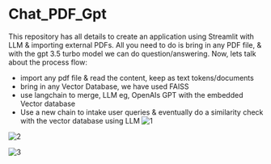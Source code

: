 # Chat_PDF_Gpt
This repository has all details to create an application using Streamlit with LLM &amp; importing external PDFs.
All you need to do is bring in any PDF file, & with the gpt 3.5 turbo model we can do question/answering.
Now, lets talk about the process flow:
  - import any pdf file & read the content, keep as text tokens/documents
  - bring in any Vector Database, we have used FAISS
  - use langchain to merge, LLM eg, OpenAIs GPT with the embedded Vector database
  - Use a new chain to intake user queries & eventually do a similarity check with the vector database using LLM
![1](https://github.com/sayanroy07/Chat_PDF_Gpt/assets/39030649/6c10f365-f9f1-4d04-9158-1435de20c75e)

![2](https://github.com/sayanroy07/Chat_PDF_Gpt/assets/39030649/a15e02ff-420a-4efa-b56e-fba68e698902)

![3](https://github.com/sayanroy07/Chat_PDF_Gpt/assets/39030649/abd47056-ef34-4138-a5eb-f6990a8b9e8d)
